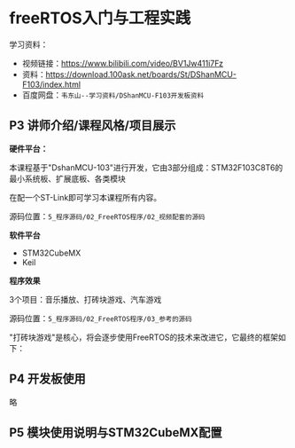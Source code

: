 # freeRTOS入门与工程实践

学习资料：

* 视频链接：https://www.bilibili.com/video/BV1Jw411i7Fz
* 资料：https://download.100ask.net/boards/St/DShanMCU-F103/index.html
* 百度网盘：`韦东山--学习资料/DShanMCU-F103开发板资料`

## P3 讲师介绍/课程风格/项目展示

**硬件平台：**

本课程基于"DshanMCU-103"进行开发，它由3部分组成：STM32F103C8T6的最小系统板、扩展底板、各类模块

在配一个ST-Link即可学习本课程所有内容。

源码位置：`5_程序源码/02_FreeRTOS程序/02_视频配套的源码`

**软件平台**

* STM32CubeMX
* Keil

**程序效果**

3个项目：音乐播放、打砖块游戏、汽车游戏

源码位置：`5_程序源码/02_FreeRTOS程序/03_参考的源码`

"打砖块游戏"是核心，将会逐步使用FreeRTOS的技术来改进它，它最终的框架如下：

## P4 开发板使用

略

## P5 模块使用说明与STM32CubeMX配置

